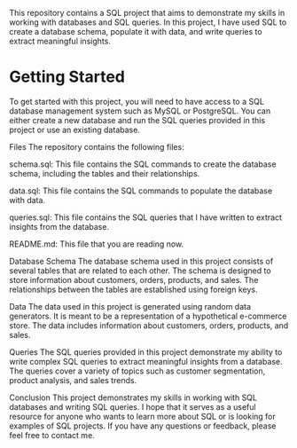 This repository contains a SQL project that aims to demonstrate my skills in working with databases and SQL queries. In this project, I have used SQL to create a database schema, populate it with data, and write queries to extract meaningful insights.

# Getting Started

To get started with this project, you will need to have access to a SQL database management system such as MySQL or PostgreSQL. You can either create a new database and run the SQL queries provided in this project or use an existing database.

Files
The repository contains the following files:

schema.sql: This file contains the SQL commands to create the database schema, including the tables and their relationships.

data.sql: This file contains the SQL commands to populate the database with data.

queries.sql: This file contains the SQL queries that I have written to extract insights from the database.

README.md: This file that you are reading now.

Database Schema
The database schema used in this project consists of several tables that are related to each other. The schema is designed to store information about customers, orders, products, and sales. The relationships between the tables are established using foreign keys.

Data
The data used in this project is generated using random data generators. It is meant to be a representation of a hypothetical e-commerce store. The data includes information about customers, orders, products, and sales.

Queries
The SQL queries provided in this project demonstrate my ability to write complex SQL queries to extract meaningful insights from a database. The queries cover a variety of topics such as customer segmentation, product analysis, and sales trends.

Conclusion
This project demonstrates my skills in working with SQL databases and writing SQL queries. I hope that it serves as a useful resource for anyone who wants to learn more about SQL or is looking for examples of SQL projects. If you have any questions or feedback, please feel free to contact me.
